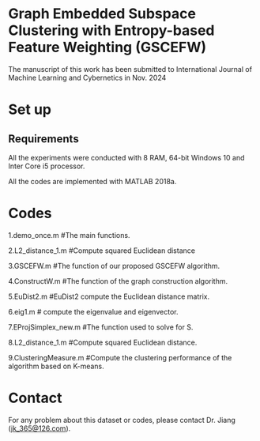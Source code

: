 # Graph Embedded Subspace Clustering with Entropy-based Feature Weighting (GSCEFW)
The manuscript of this work has been submitted to International Journal of Machine Learning and Cybernetics in Nov. 2024

# Set up
## Requirements
All the experiments were conducted with 8 RAM, 64-bit Windows 10 and Inter Core i5 processor. 

All the codes are implemented with MATLAB 2018a. 

# Codes  
1.demo_once.m #The main functions.

2.L2_distance_1.m  #Compute squared Euclidean distance

3.GSCEFW.m #The function of our proposed GSCEFW algorithm.

4.ConstructW.m  #The function of the graph construction algorithm.

5.EuDist2.m #EuDist2 compute the Euclidean distance matrix.

6.eig1.m # compute the eigenvalue and eigenvector.

7.EProjSimplex_new.m #The function used to solve for S.

8.L2_distance_1.m #Compute squared Euclidean distance.

9.ClusteringMeasure.m #Compute the clustering performance of the algorithm based on K-means.


# Contact
For any problem about this dataset or codes, please contact Dr. Jiang (jk_365@126.com).
